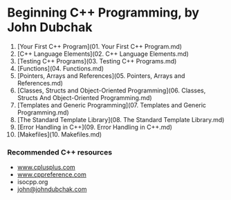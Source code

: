 # Beginning C++ Programming, by John Dubchak

1. [Your First C++ Program](01. Your First C++ Program.md)
2. [C++ Language Elements](02. C++ Language Elements.md)
3. [Testing C++ Programs](03. Testing C++ Programs.md)
4. [Functions](04. Functions.md)
5. [Pointers, Arrays and References](05. Pointers, Arrays and References.md)
6. [Classes, Structs and Object-Oriented Programming](06. Classes, Structs And Object-Oriented Programming.md)
7. [Templates and Generic Programming](07. Templates and Generic Programming.md)
8. [The Standard Template Library](08. The Standard Template Library.md)
9. [Error Handling in C++](09. Error Handling in C++.md)
10. [Makefiles](10. Makefiles.md)

### Recommended C++ resources
* www.cplusplus.com
* www.cppreference.com
* isocpp.org
* john@johndubchak.com
